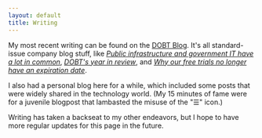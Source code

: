 ```yaml
---
layout: default
title: Writing
---
```


My most recent writing can be found on the [DOBT Blog](https://www.dobt.co/blog/author/adam/). It's all standard-issue company blog stuff, like [*Public infrastructure and government IT have a lot in common*](https://www.dobt.co/blog/aging-infrastructure/), [*DOBT's year in review*](https://www.dobt.co/blog/dobts-year-in-review/), and [*Why our free trials no longer have an expiration date*](https://www.dobt.co/blog/free-trials-no-longer-expire/).

I also had a personal blog here for a while, which included some posts that were widely shared in the technology world. (My 15 minutes of fame were for a juvenile blogpost that lambasted the misuse of the "☰" icon.)

Writing has taken a backseat to my other endeavors, but I hope to have more regular updates for this page in the future.
